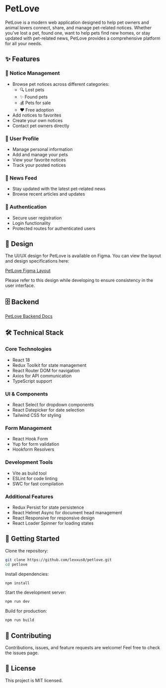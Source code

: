 # PetLove

PetLove is a modern web application designed to help pet owners and animal lovers connect, share, and manage pet-related notices. Whether you've lost a pet, found one, want to help pets find new homes, or stay updated with pet-related news, PetLove provides a comprehensive platform for all your needs.

## ✨ Features

### 📝 Notice Management
- Browse pet notices across different categories:
  - 🔍 Lost pets
  - ✨ Found pets
  - 💰 Pets for sale
  - ❤️ Free adoption
- Add notices to favorites
- Create your own notices
- Contact pet owners directly

### 👤 User Profile
- Manage personal information
- Add and manage your pets
- View your favorite notices
- Track your posted notices

### 📰 News Feed
- Stay updated with the latest pet-related news
- Browse recent articles and updates

### 🔐 Authentication
- Secure user registration
- Login functionality
- Protected routes for authenticated users

## 🎨 Design

The UI/UX design for PetLove is available on Figma. You can view the layout and design specifications here:

[PetLove Figma Layout](#https://www.figma.com/file/puMNfZVg4YI8UZoJ1QiLLi/Petl%F0%9F%92%9Bve?type=design&node-id=55838-750&mode=design&t=Xg1IwIcKebTl5xGs-0)

Please refer to this design while developing to ensure consistency in the user interface.

## 🗄 Backend

[PetLove Backend Docs](#https://petlove.b.goit.study/api-docs/)

## 🛠️ Technical Stack

### Core Technologies
- React 18
- Redux Toolkit for state management
- React Router DOM for navigation
- Axios for API communication
- TypeScript support

### UI & Components
- React Select for dropdown components
- React Datepicker for date selection
- Tailwind CSS for styling

### Form Management
- React Hook Form
- Yup for form validation
- Hookform Resolvers

### Development Tools
- Vite as build tool
- ESLint for code linting
- SWC for fast compilation

### Additional Features
- Redux Persist for state persistence
- React Helmet Async for document head management
- React Responsive for responsive design
- React Loader Spinner for loading states

## 🚀 Getting Started

Clone the repository:
```sh
git clone https://github.com/lexxus0/petlove.git
cd petlove
```

Install dependencies:
```sh
npm install
```

Start the development server:
```sh
npm run dev
```

Build for production:
```sh
npm run build
```

## 🤝 Contributing

Contributions, issues, and feature requests are welcome! Feel free to check the issues page.

## 📝 License

This project is MIT licensed.

